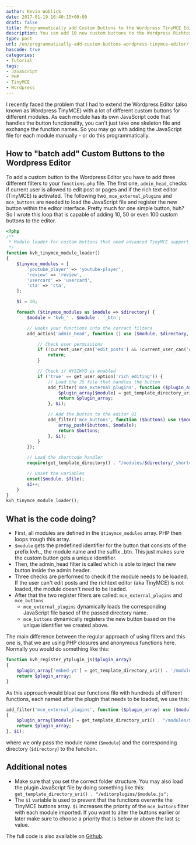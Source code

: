 ```yaml
---
author: Kevin Woblick
date: 2017-01-19 16:40:15+00:00
draft: false
title: Programmatically add Custom Buttons to the Wordpress TinyMCE Editor
description: You can add 10 new custom buttons to the Wordpress Richtext Editor (TinyMCE) manually and bloat your functions.php – or you use this dynamic batch-like approach.
type: post
url: /en/programmatically-add-custom-buttons-wordpress-tinymce-editor/
hascode: true
categories:
- Tutorial
tags:
- JavaScript
- PHP
- TinyMCE
- Wordpress
---
```


I recently faced the problem that I had to extend the Wordpress Editor (also known as Wordpress TinyMCE) with a lot of different custom buttons for different modules. As each module has its own JavaScript code that handles the button functionality, you can't just take one skeleton file and exchange the function names. So you may go with adding the JavaScript file for each module manually - or do this programmatically.

## How to "batch add" Custom Buttons to the Wordpress Editor

To add a custom button to the Wordpress Editor you have to add three different filters to your `functions.php` file. The first one, `admin_head`, checks if current user is allowed to edit post or pages and if the rich text editor (TinyMCE) is activated. The following two, `mce_external_plugins` and `mce_buttons` are needed to load the JavaScript file and register the new button within the editor interface. Pretty much for one simple button, huh? So I wrote this loop that is capable of adding 10, 50 or even 100 custom buttons to the editor.


```php
<?php
/**
 * Module loader for custom buttons that need advanced TinyMCE support
 */
function kvh_tinymce_module_loader()
{
    $tinymce_modules = [
        'youtube_player' => 'youtube-player',
        'review' => 'review',
        'usercard' => 'usercard',
        'cta' => 'cta',
    ];

    $i = 10;

    foreach ($tinymce_modules as $module => $directory) {
        $module = 'kvh_' . $module . '_btn';

        // Hooks your functions into the correct filters
        add_action('admin_head', function () use ($module, $directory, $i) {

            // Check user permissions
            if (!current_user_can('edit_posts') && !current_user_can('edit_pages')) {
                return;
            }

            // Check if WYSIWYG is enabled
            if ('true' == get_user_option('rich_editing')) {
                // Load the JS file that handles the button
                add_filter('mce_external_plugins', function ($plugin_array) use ($module, $directory) {
                    $plugin_array[$module] = get_template_directory_uri() . "/modules/$directory/_editor.js";
                    return $plugin_array;
                }, $i);

                // Add the button to the editor UI
                add_filter('mce_buttons', function ($buttons) use ($module) {
                    array_push($buttons, $module);
                    return $buttons;
                }, $i);
            }
        });

        // Load the shortcode handler
        require(get_template_directory() . "/modules/$directory/_shortcode.php");

        // Unset the variables
        unset($module, $file);
        $i++;
    }
}
kvh_tinymce_module_loader();
```

## What is the code doing?

* First, all modules are defined in the `$tinymce_modules` array. PHP then loops trough this array.
* `$module` gets the predefined identifier for the button that consists of the prefix kvh_, the module name and the suffix _btn. This just makes sure the custom button gets a unique identifier.
* Then, the admin_head filter is called which is able to inject the new button inside the admin header.
* Three checks are performed to check if the module needs to be loaded. If the user can't edit posts and the richtext editor (aka TinyMCE) is not loaded, the module doesn't need to be loaded.
* After that the two register filters are called: `mce_external_plugins` and `mce_buttons`
    * `mce_external_plugins` dynamically loads the corresponding JavaScript file based of the passed directory name.
    * `mce_buttons` dynamically registers the new button based on the unique identifier we created above.

The main difference between the regular approach of using filters and this one is, that we are using PHP closures and anonymous functions here. Normally you would do something like this:

```php
function kvh_register_ytplugin_js($plugin_array)
{
    $plugin_array['embed-yt'] = get_template_directory_uri() . '/modules/youtube/_editor.js';
    return $plugin_array;
}
```

As this approach would bloat our functions file with hundreds of different functions, each named after the plugin that needs to be loaded, we use this:

```php
add_filter('mce_external_plugins', function ($plugin_array) use ($module, $directory)
{
    $plugin_array[$module] = get_template_directory_uri() . "/modules/$directory/_editor.js";
    return $plugin_array;
}, $i);
```

where we only pass the module name (`$module`) and the corresponding directory (`$directory`) to the function.

## Additional notes

* Make sure that you set the correct folder structure. You may also load the plugin JavaScript file by doing something like this: `get_template_directory_uri() . "/editorplugins/$module.js";`
* The `$i` variable is used to prevent that the functions overwrite the TinyMCE buttons array. `$i` increases the priority of the `mce_buttons` filter with each module imported. If you want to alter the buttons earlier or later make sure to choose a priority that is below or above the last `$i` value.

The full code is also available on [Github](https://gist.github.com/Kovah/0363e802dc28547cf5ab7de5ee0bba6c).
